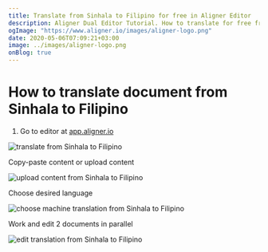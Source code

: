 ```yaml
---
title: Translate from Sinhala to Filipino for free in Aligner Editor
description: Aligner Dual Editor Tutorial. How to translate for free from Sinhala to Filipino. Aligner is multilingual document management platform. 
ogImage: "https://www.aligner.io/images/aligner-logo.png"
date: 2020-05-06T07:09:21+03:00
image: ../images/aligner-logo.png
onBlog: true
---
```


# How to translate document from Sinhala to Filipino

1. Go to editor at [app.aligner.io](https://app.aligner.io "Aligner App web page")

![translate from Sinhala to Filipino](../aligner-blank-editor.png "translate from Sinhala to Filipino")

Copy-paste content or upload content

![upload content from Sinhala to Filipino](../aligner-uploaded-document.png "upload content from Sinhala to Filipino")

Choose desired language

![choose machine translation from Sinhala to Filipino](../aligner-language-dropdown.png "choose machine translation from Sinhala to Filipino")

Work and edit 2 documents in parallel

![edit translation from Sinhala to Filipino](../aligner-double-sitded-editor.png "edit translation from Sinhala to Filipino")

